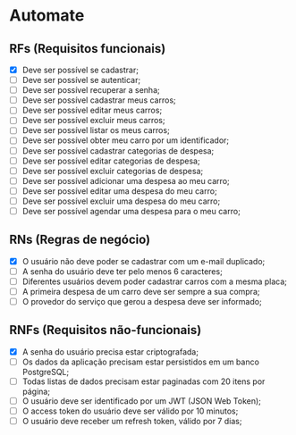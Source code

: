 # Automate

## RFs (Requisitos funcionais)

- [x] Deve ser possível se cadastrar;
- [ ] Deve ser possível se autenticar;
- [ ] Deve ser possível recuperar a senha;
- [ ] Deve ser possível cadastrar meus carros;
- [ ] Deve ser possível editar meus carros;
- [ ] Deve ser possível excluir meus carros;
- [ ] Deve ser possível listar os meus carros;
- [ ] Deve ser possível obter meu carro por um identificador;
- [ ] Deve ser possível cadastrar categorias de despesa;
- [ ] Deve ser possível editar categorias de despesa;
- [ ] Deve ser possível excluir categorias de despesa;
- [ ] Deve ser possível adicionar uma despesa ao meu carro;
- [ ] Deve ser possível editar uma despesa do meu carro;
- [ ] Deve ser possível excluir uma despesa do meu carro;
- [ ] Deve ser possível agendar uma despesa para o meu carro;

## RNs (Regras de negócio)

- [x] O usuário não deve poder se cadastrar com um e-mail duplicado;
- [ ] A senha do usuário deve ter pelo menos 6 caracteres;
- [ ] Diferentes usuários devem poder cadastrar carros com a mesma placa;
- [ ] A primeira despesa de um carro deve ser sempre a sua compra;
- [ ] O provedor do serviço que gerou a despesa deve ser informado;

## RNFs (Requisitos não-funcionais)

- [x] A senha do usuário precisa estar criptografada;
- [ ] Os dados da aplicação precisam estar persistidos em um banco PostgreSQL;
- [ ] Todas listas de dados precisam estar paginadas com 20 itens por página;
- [ ] O usuário deve ser identificado por um JWT (JSON Web Token);
- [ ] O access token do usuário deve ser válido por 10 minutos;
- [ ] O usuário deve receber um refresh token, válido por 7 dias;
